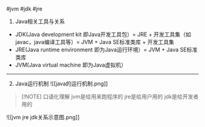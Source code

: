#jvm #jdk #jre

1. Java相关工具与关系
- JDK(Java development kit 即Java开发工具包）= JRE + 开发工具集（如javac，java编译工具等）= JVM + Java SE标准类库 + 开发工具集
- JRE(Java runtime environment 即为Java运行环境）= JVM + Java SE标准类库 
- JVM(Java virtual machine 即为Java虚拟机）

---
2. Java运行机制
![[java的运行机制.png]]


> [!NOTE] 口语化理解
> jvm是给用来跑程序的      jre是给用户用的        jdk是给开发者用的

![[jvm jre jdk关系示意图.png]]